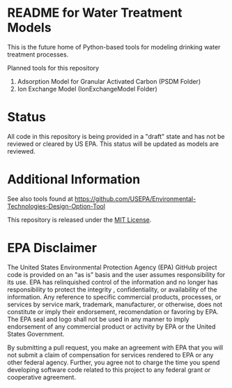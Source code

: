 README for Water Treatment Models
=================================

This is the future home of Python-based tools for modeling drinking water treatment processes.

Planned tools for this repository
1. Adsorption Model for Granular Activated Carbon (PSDM Folder)
2. Ion Exchange Model (IonExchangeModel Folder)

# Status 
All code in this repository is being provided in a "draft" state and has not be reviewed or cleared by US EPA. This status will be updated as models are reviewed.

# Additional Information
See also tools found at https://github.com/USEPA/Environmental-Technologies-Design-Option-Tool

This repository is released under the [MIT License](LICENSE.md).

EPA Disclaimer
==============
The United States Environmental Protection Agency (EPA) GitHub project code is provided on an "as is" basis and the user assumes responsibility for its use. EPA has relinquished control of the information and no longer has responsibility to protect the integrity , confidentiality, or availability of the information. Any reference to specific commercial products, processes, or services by service mark, trademark, manufacturer, or otherwise, does not constitute or imply their endorsement, recomendation or favoring by EPA. The EPA seal and logo shall not be used in any manner to imply endorsement of any commercial product or activity by EPA or the United States Government.

By submitting a pull request, you make an agreement with EPA that you will not submit a claim of compensation for services rendered to EPA or any other federal agency. Further, you agree not to charge the time you spend developing software code related to this project to any federal grant or cooperative agreement.
